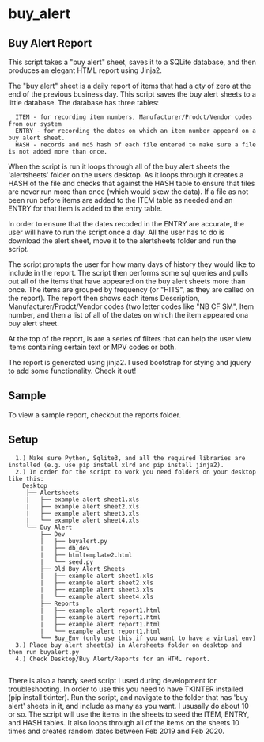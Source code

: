 # buy_alert

## Buy Alert Report

This script takes a "buy alert" sheet, saves it to a SQLite database, and then produces an elegant HTML report using Jinja2.

The "buy alert" sheet is a daily report of items that had a qty of zero at the end of the previous business day. This script saves the buy alert sheets to a little database. The database has three tables:

```
  ITEM - for recording item numbers, Manufacturer/Prodct/Vendor codes from our system
  ENTRY - for recording the dates on which an item number appeard on a buy alert sheet.
  HASH - records and md5 hash of each file entered to make sure a file is not added more than once.
```

When the script is run it loops through all of the buy alert sheets the 'alertsheets' folder on the users desktop. As it loops through it creates a HASH of the file and checks that against the HASH table to ensure that files are never run more than once (which would skew the data). If a file as not been run before items are added to the ITEM table as needed and an ENTRY for that Item is added to the entry table. 

In order to ensure that the dates recoded in the ENTRY are accurate, the user will have to run the script once a day. All the user has to do is download the alert sheet, move it to the alertsheets folder and run the script. 

The script prompts the user for how many days of history they would like to include in the report. The script then performs some sql queries and pulls out all of the items that have appeared on the buy alert sheets more than once. The items are grouped by frequency (or "HITS", as they are called on the report). The report then shows each items Description, Manufacturer/Prodct/Vendor codes (two letter codes like "NB CF SM", Item number, and then a list of all of the dates on which the item appeared ona buy alert sheet.

At the top of the report, is are a series of filters that can help the user view items containing certain text or MPV codes or both.

The report is generated using jinja2. I used bootstrap for stying and jquery to add some functionality. Check it out!



## Sample
To view a sample report, checkout the reports folder. 


## Setup
```
  1.) Make sure Python, Sqlite3, and all the required libraries are installed (e.g. use pip install xlrd and pip install jinja2).
  2.) In order for the script to work you need folders on your desktop like this:
    Desktop
     ├── Alertsheets
     |   ├── example alert sheet1.xls
     |   ├── example alert sheet2.xls
     |   ├── example alert sheet3.xls
     |   └── example alert sheet4.xls
     └── Buy Alert
         ├── Dev
         |   ├── buyalert.py
         |   ├── db_dev
         |   ├── htmltemplate2.html
         |   └── seed.py
         ├── Old Buy Alert Sheets
         |   ├── example alert sheet1.xls
         |   ├── example alert sheet2.xls
         |   ├── example alert sheet3.xls
         |   └── example alert sheet4.xls
         ├── Reports   
         |   ├── example alert report1.html
         |   ├── example alert report1.html
         |   ├── example alert report1.html
         |   └── example alert report1.html
         └── Buy_Env (only use this if you want to have a virtual env)
  3.) Place buy alert sheet(s) in Alersheets folder on desktop and then run buyalert.py
  4.) Check Desktop/Buy Alert/Reports for an HTML report.
 
```
There is also a handy seed script I used during development for troubleshooting. In order to use this you need to have TKINTER installed (pip install tkinter). Run the script, and navigate to the folder that has 'buy alert' sheets in it, and include as many as you want. I ususally do about 10 or so. The script will use the items in the sheets to seed the ITEM, ENTRY, and HASH tables. It also loops through all of the items on the sheets 10 times and creates random dates between Feb 2019 and Feb 2020.
  
  
  
  
